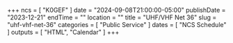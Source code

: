 +++
ncs = [ "K0GEF" ]
date = "2024-09-08T21:00:00-05:00"
publishDate = "2023-12-21"
endTime = ""
location = ""
title = "UHF/VHF Net 36"
slug = "uhf-vhf-net-36"
categories = [ "Public Service" ]
dates = [ "NCS Schedule" ]
outputs = [ "HTML", "Calendar" ]
+++

